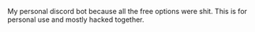 My personal discord bot because all the free options were shit. This is for personal use and mostly hacked together.
